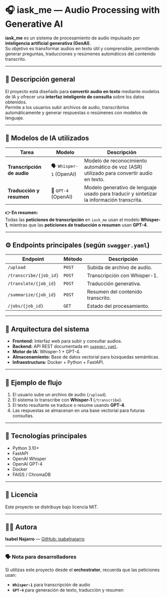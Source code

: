 # 🎧 iask_me — Audio Processing with Generative AI

**iask_me** es un sistema de procesamiento de audio impulsado por **inteligencia artificial generativa (GenAI)**.  
Su objetivo es transformar audios en texto útil y comprensible, permitiendo generar preguntas, traducciones y resúmenes automáticos del contenido transcrito.

---

## 🚀 Descripción general

El proyecto está diseñado para **convertir audio en texto** mediante modelos de IA y ofrecer una **interfaz inteligente de consulta** sobre los datos obtenidos.  
Permite a los usuarios subir archivos de audio, transcribirlos automáticamente y generar respuestas o resúmenes con modelos de lenguaje.

---

## 🧠 Modelos de IA utilizados

| Tarea | Modelo | Descripción |
|-------|---------|-------------|
| **Transcripción de audio** | 🗣️ `Whisper-1` (OpenAI) | Modelo de reconocimiento automático de voz (ASR) utilizado para convertir audio en texto. |
| **Traducción y resumen** | 💬 `GPT-4` (OpenAI) | Modelo generativo de lenguaje usado para traducir y sintetizar la información transcrita. |

**👉 En resumen:**  
Todas las **peticiones de transcripción** en `iask_me` usan el modelo **Whisper-1**, mientras que las **peticiones de traducción o resumen** usan **GPT-4**.

---

## ⚙️ Endpoints principales (según `swagger.yaml`)

| Endpoint | Método | Descripción |
|-----------|---------|-------------|
| `/upload` | `POST` | Subida de archivo de audio. |
| `/transcribe/{job_id}` | `POST` | Transcripción con Whisper-1. |
| `/translate/{job_id}` | `POST` | Traducción generativa. |
| `/summarize/{job_id}` | `POST` | Resumen del contenido transcrito. |
| `/jobs/{job_id}` | `GET` | Estado del procesamiento. |

---

## 🧩 Arquitectura del sistema

- **Frontend:** Interfaz web para subir y consultar audios.
- **Backend:** API REST documentada en [`swagger.yaml`](./swagger.yaml).
- **Motor de IA:** Whisper-1 + GPT-4.
- **Almacenamiento:** Base de datos vectorial para búsquedas semánticas.
- **Infraestructura:** Docker + Python + FastAPI.

---

## 🧪 Ejemplo de flujo

1. El usuario sube un archivo de audio (`/upload`).
2. El sistema lo transcribe con **Whisper-1** (`/transcribe`).
3. El texto resultante se traduce o resume usando **GPT-4**.
4. Las respuestas se almacenan en una base vectorial para futuras consultas.

---

## 🧰 Tecnologías principales

- Python 3.10+
- FastAPI
- OpenAI Whisper
- OpenAI GPT-4
- Docker
- FAISS / ChromaDB

---

## 📄 Licencia
Este proyecto se distribuye bajo licencia MIT.

---

## 👩‍💻 Autora
**Isabel Najarro** — [GitHub: isabelnajarro](https://github.com/isabelnajarro)

---

### 🗣️ Nota para desarrolladores
Si utilizas este proyecto desde el **orchestrator**, recuerda que las peticiones usan:
- **`Whisper-1`** para transcripción de audio  
- **`GPT-4`** para generación de texto, traducción y resumen

